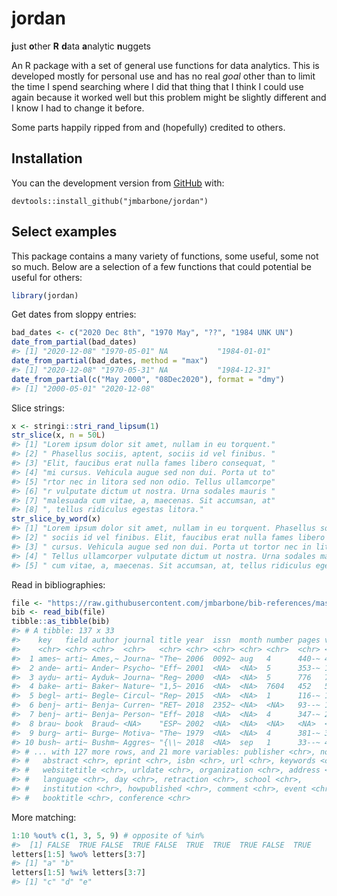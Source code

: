 
<!-- README.md is generated from README.Rmd. Please edit that file -->

# jordan

<!-- badges: start -->
<!-- badges: end -->

**j**ust **o**ther **R** **d**ata **a**nalytic **n**uggets

An R package with a set of general use functions for data analytics.
This is developed mostly for personal use and has no real *goal* other
than to limit the time I spend searching where I did that thing that I
think I could use again because it worked well but this problem might be
slightly different and I know I had to change it before.

Some parts happily ripped from and (hopefully) credited to others.

## Installation

You can the development version from
[GitHub](https://github.com/jmbarbone/jordan) with:

    devtools::install_github("jmbarbone/jordan")

## Select examples

This package contains a many variety of functions, some useful, some not
so much. Below are a selection of a few functions that could potential
be useful for others:

``` r
library(jordan)
```

Get dates from sloppy entries:

``` r
bad_dates <- c("2020 Dec 8th", "1970 May", "??", "1984 UNK UN")
date_from_partial(bad_dates)
#> [1] "2020-12-08" "1970-05-01" NA           "1984-01-01"
date_from_partial(bad_dates, method = "max")
#> [1] "2020-12-08" "1970-05-31" NA           "1984-12-31"
date_from_partial(c("May 2000", "08Dec2020"), format = "dmy")
#> [1] "2000-05-01" "2020-12-08"
```

Slice strings:

``` r
x <- stringi::stri_rand_lipsum(1)
str_slice(x, n = 50L)
#> [1] "Lorem ipsum dolor sit amet, nullam in eu torquent."
#> [2] " Phasellus sociis, aptent, sociis id vel finibus. "
#> [3] "Elit, faucibus erat nulla fames libero consequat, "
#> [4] "mi cursus. Vehicula augue sed non dui. Porta ut to"
#> [5] "rtor nec in litora sed non odio. Tellus ullamcorpe"
#> [6] "r vulputate dictum ut nostra. Urna sodales mauris "
#> [7] "malesuada cum vitae, a, maecenas. Sit accumsan, at"
#> [8] ", tellus ridiculus egestas litora."
str_slice_by_word(x)
#> [1] "Lorem ipsum dolor sit amet, nullam in eu torquent. Phasellus sociis, aptent,"    
#> [2] " sociis id vel finibus. Elit, faucibus erat nulla fames libero consequat, mi"    
#> [3] " cursus. Vehicula augue sed non dui. Porta ut tortor nec in litora sed non odio."
#> [4] " Tellus ullamcorper vulputate dictum ut nostra. Urna sodales mauris malesuada"   
#> [5] " cum vitae, a, maecenas. Sit accumsan, at, tellus ridiculus egestas litora."
```

Read in bibliographies:

``` r
file <- "https://raw.githubusercontent.com/jmbarbone/bib-references/master/references.bib"
bib <- read_bib(file)
tibble::as_tibble(bib)
#> # A tibble: 137 x 33
#>    key   field author journal title year  issn  month number pages volume doi  
#>    <chr> <chr> <chr>  <chr>   <chr> <chr> <chr> <chr> <chr>  <chr> <chr>  <chr>
#>  1 ames~ arti~ Ames,~ Journa~ "The~ 2006  0092~ aug   4      440-~ 40     10.1~
#>  2 ande~ arti~ Ander~ Psycho~ "Eff~ 2001  <NA>  <NA>  5      353-~ 12     10.1~
#>  3 aydu~ arti~ Ayduk~ Journa~ "Reg~ 2000  <NA>  <NA>  5      776   79     10.1~
#>  4 bake~ arti~ Baker~ Nature~ "1,5~ 2016  <NA>  <NA>  7604   452   533    10.1~
#>  5 begl~ arti~ Begle~ Circul~ "Rep~ 2015  <NA>  <NA>  1      116-~ 116    10.1~
#>  6 benj~ arti~ Benja~ Curren~ "RET~ 2018  2352~ <NA>  <NA>   93--~ 19     10.1~
#>  7 benj~ arti~ Benja~ Person~ "Eff~ 2018  <NA>  <NA>  4      347-~ 22     10.1~
#>  8 brau~ book  Braud~ <NA>    "ESP~ 2002  <NA>  <NA>  <NA>   <NA>  <NA>   <NA> 
#>  9 burg~ arti~ Burge~ Motiva~ "The~ 1979  <NA>  <NA>  4      381-~ 3      10.1~
#> 10 bush~ arti~ Bushm~ Aggres~ "{\\~ 2018  <NA>  sep   1      33--~ 45     10.1~
#> # ... with 127 more rows, and 21 more variables: publisher <chr>, note <chr>,
#> #   abstract <chr>, eprint <chr>, isbn <chr>, url <chr>, keywords <chr>,
#> #   websitetitle <chr>, urldate <chr>, organization <chr>, address <chr>,
#> #   language <chr>, day <chr>, retraction <chr>, school <chr>,
#> #   institution <chr>, howpublished <chr>, comment <chr>, event <chr>,
#> #   booktitle <chr>, conference <chr>
```

More matching:

``` r
1:10 %out% c(1, 3, 5, 9) # opposite of %in% 
#>  [1] FALSE  TRUE FALSE  TRUE FALSE  TRUE  TRUE  TRUE FALSE  TRUE
letters[1:5] %wo% letters[3:7]
#> [1] "a" "b"
letters[1:5] %wi% letters[3:7]
#> [1] "c" "d" "e"
```
